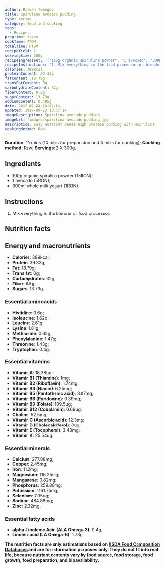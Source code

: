 ```yaml
---
author: Razvan Tomegea
title: Spirulina avocado pudding
type: recipe
category: Food and cooking
tags:
  - Recipes
prepTime: PT10M
cookTime: PT0M
totalTime: PT0M
recipeYield: 2
servingSize: 300g
recipeIngredient: '["100g organic spirulina powder", "1 avocado", "300ml whole milk yogurt"]'
recipeInstructions: "1. Mix everything in the food processor or blender."
calories: 389kcal
proteinContent: 39.33g
fatContent: 18.79g
transFatContent: 0g
carbohydrateContent: 32g
fiberContent: 8.5g
sugarContent: 13.73g
sodiumContent: 0.485g
date: 2017-09-23 13:57:14
updated: 2017-09-23 13:57:14
imageDescription: Spirulina avocado pudding
imageUrl: /images/spirulina-avocado-pudding.jpg
description: Easy nutrient dense high protein pudding with spirulina
cookingMethod: Raw
---
```

**Duration**: 10 mins (10 mins for preparation and 0 mins for cooking);
**Cooking method**: Raw;
**Servings**: 2 X 300g.

## Ingredients
- 100g organic spirulina powder (15RON);
- 1 avocado (5RON);
- 300ml whole milk yogurt (1RON).
<!-- more -->

## Instructions
1. Mix everything in the blender or food processor.

## Nutrition facts
## Energy and macronutrients
- **Calories**: 389kcal;
- **Protein**: 39.33g;
- **Fat**: 18.79g;
- **Trans fat**: 0g;
- **Carbohydrates**: 32g;
- **Fiber**: 8.5g;
- **Sugars**: 13.73g.

### Essential aminoacids
- **Histidine**: 0.6g;
- **Isoleucine**: 1.62g;
- **Leucine**: 2.61g;
- **Lysine**: 1.81g;
- **Methionine**: 0.65g;
- **Phenylalanine**: 1.47g;
- **Threonine**: 1.43g;
- **Tryptophan**: 0.4g.

### Essential vitamins
- **Vitamin A**: 18.38ug;
- **Vitamin B1 (Thiamine)**: 1mg;
- **Vitamin B2 (Riboflavin)**: 1.74mg;
- **Vitamin B3 (Niacin)**: 6.25mg;
- **Vitamin B5 (Pantothenic acid)**: 3.07mg;
- **Vitamin B6 (Pyridoxine)**: 0.39mg;
- **Vitamin B9 (Folate)**: 109.5ug;
- **Vitamin B12 (Cobalamin)**: 0.69ug;
- **Choline**: 52.5mg;
- **Vitamin C (Ascorbic acid)**: 12.3mg;
- **Vitamin D (Cholecalciferol)**: 0ug;
- **Vitamin E (Tocopherol)**: 3.43mg;
- **Vitamin K**: 25.54ug.

### Essential minerals
- **Calcium**: 277.88mg;
- **Copper**: 2.45mg;
- **Iron**: 11.2mg;
- **Magnesium**: 116.25mg;
- **Manganese**: 0.82mg;
- **Phosphorus**: 259.88mg;
- **Potassium**: 1161.75mg;
- **Selenium**: 7.05ug;
- **Sodium**: 484.88mg;
- **Zinc**: 2.32mg.

### Essential fatty acids
- **alpha-Linolenic Acid (ALA Omega-3)**: 0.4g;
- **Linoleic acid (LA Omega-6)**: 1.73g.

**The nutrition facts are only estimations based on [USDA Food Composition Databases](https://ndb.nal.usda.gov/ndb/search/list) and are for information purposes only. They do not fit into real life, because nutrient contents vary by food source, food storage, food growth, food preparation, and bioavailability.**